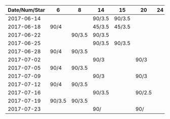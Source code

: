 Date/Num/Star   | 6      | 8      | 14     | 15     | 20     | 24
----------------|--------|--------|--------|--------|--------|--------
2017-06-14      |        |        | 90/3.5 | 90/3.5 |        |
2017-06-18      | 90/4   |        | 45/3.5 | 45/3.5 |        |
2017-06-22      |        | 90/3.5 | 90/3.5 |        |        |
2017-06-25      |        |        | 90/3.5 | 90/3.5 |        |
2017-06-28      | 90/4   | 90/3.5 |        |        |        |
2017-07-02      |        |        | 90/3   |        | 90/3   |
2017-07-05      | 90/4   | 90/3.5 |        |        |        |
2017-07-09      |        |        | 90/3   |        | 90/3   |
2017-07-12      | 90/4   | 90/3.5 |        |        |        |
2017-07-16      |        |        | 90/3.5 |        | 90/2.5 |
2017-07-19      | 90/3.5 | 90/3.5 |        |        |        |
2017-07-23      |        |        | 90/    |        | 90/    |
